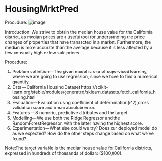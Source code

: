# HousingMrktPred

Procudure:
![image](https://github.com/manofword5/HousingMrktPred/assets/100426500/86958d74-a3e1-4627-abaf-74376e4ca20b)

Introduction:
We strive to obtain the median house value for the California district, as median prices are a useful tool for understanding the price changes of properties that have transacted in a market. Furthermore, the median is more accurate than the average because it is less affected by a few unusually high or low sale prices.


Procedure:
1.	Problem definition — The given model is one of supervised learning, where we are going to use regression, since we have to find a numerical quantity.
2.	Data — California Housing Dataset https://scikit- learn.org/stable/modules/generated/sklearn.datasets.fetch_california_h ousing.html
3.	Evaluation — Evaluation using coefficient of determination(r^2),cross validation score and mean absolute error.
4.	Features — 8 numeric, predictive attributes and the target
5.	Modelling — We use both the Ridge Regressor and the RandomForestRegressor, with the latter having the highest score.
6.	Experimentation — What else could we try? Does our deployed model
do as we expected? How do the other steps change based on what
we’ve found?


Note:The target variable is the median house value for California districts, expressed in hundreds of thousands of dollars ($100,000).

